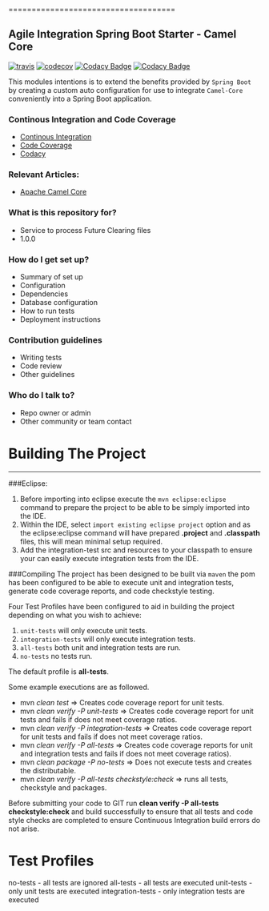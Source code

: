 ====================================
## Agile Integration Spring Boot Starter - Camel Core
 
[![travis](https://travis-ci.org/mxcheung/fileprocessing.svg?branch=master)](https://travis-ci.org/mxcheung/fileprocessing?branch=master)
[![codecov](https://codecov.io/gh/mxcheung/fileprocessing/branch/master/graph/badge.svg)](https://codecov.io/gh/mxcheung/fileprocessing)
[![Codacy Badge](https://api.codacy.com/project/badge/Grade/a6949db121aa4485ae233638d880f080)](https://www.codacy.com/app/mxcheung/fileprocessing?utm_source=github.com&amp;utm_medium=referral&amp;utm_content=mxcheung/fileprocessing&amp;utm_campaign=Badge_Grade)
[![Codacy Badge](https://api.codacy.com/project/badge/Coverage/a6949db121aa4485ae233638d880f080)](https://www.codacy.com/app/mxcheung/fileprocessing?utm_source=github.com&amp;utm_medium=referral&amp;utm_content=mxcheung/fileprocessing&amp;utm_campaign=Badge_Coverage)

This modules intentions is to extend the benefits provided by `Spring Boot` by creating a custom auto configuration for use to integrate `Camel-Core` conveniently into a Spring Boot application.


### Continous Integration and Code Coverage 
- [Continous Integration](https://travis-ci.org/mxcheung/agile-integration?branch=master)
- [Code Coverage](https://codecov.io/gh/mxcheung/fileprocessing)
- [Codacy](https://www.codacy.com/app/mxcheung/fileprocessing?utm_source=github.com&amp;utm_medium=referral&amp;utm_content=mxcheung/fileprocessing&amp;utm_campaign=Badge_Grade)


### Relevant Articles: 
- [Apache Camel Core](https://camel.apache.org/camel-core.html)

### What is this repository for? ###

* Service to process Future Clearing files
* 1.0.0

### How do I get set up? ###

* Summary of set up
* Configuration
* Dependencies
* Database configuration
* How to run tests
* Deployment instructions

### Contribution guidelines ###

* Writing tests
* Code review
* Other guidelines

### Who do I talk to? ###

* Repo owner or admin
* Other community or team contact



Building The Project
================
---
###Eclipse:
1. Before importing into eclipse execute the `mvn eclipse:eclipse` command to prepare the project to be able to 
be simply imported into the IDE.
2. Within the IDE, select `import existing eclipse project` option and as the eclipse:eclipse command will have
prepared **.project** and **.classpath** files, this will mean minimal setup required.
3. Add the integration-test src and resources to your classpath to ensure your can easily execute integration tests from the IDE.

###Compiling
The project has been designed to be built via `maven` the pom has been configured to be able to execute unit and
integration tests, generate code coverage reports, and code checkstyle testing.

Four Test Profiles have been configured to aid in building the project depending on what you wish to achieve:

1. `unit-tests` will only execute unit tests.
2. `integration-tests` will only execute integration tests.
3. `all-tests` both unit and integration tests are run.
4. `no-tests` no tests run.

The default profile is __all-tests__.

Some example executions are as followed.
* mvn _clean test_ => Creates code coverage report for unit tests.
* mvn _clean verify -P unit-tests_ => Creates code coverage report for unit tests and fails if does not meet coverage ratios.
* mvn _clean verify -P integration-tests_ => Creates code coverage report for unit tests and fails if does not meet coverage ratios. 
* mvn _clean verify -P all-tests_ => Creates code coverage reports for unit and integration tests and fails if does not meet coverage ratios).
* mvn _clean package -P no-tests_ => Does not execute tests and creates the distributable.
* mvn _clean verify -P all-tests checkstyle:check_ => runs all tests, checkstyle and packages.	

Before submitting your code to GIT run __clean verify -P all-tests checkstyle:check__ and build successfully to ensure that all tests and code style checks are completed to ensure Continuous Integration build errors do not arise.

Test Profiles
=============
no-tests - all tests are ignored
all-tests - all tests are executed
unit-tests - only unit tests are executed
integration-tests - only integration tests are executed



